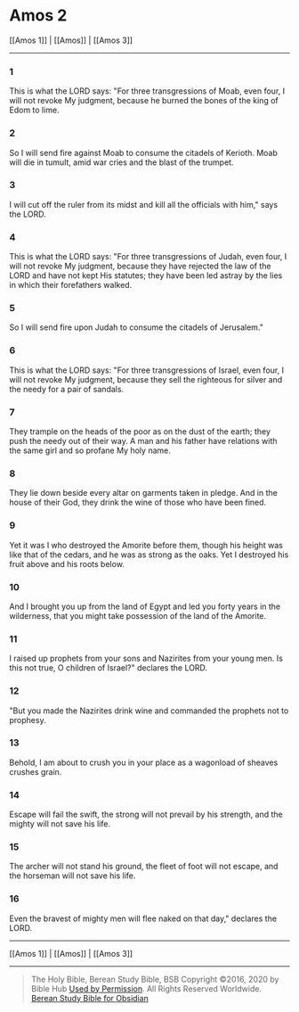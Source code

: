 # Amos 2

[[Amos 1]] | [[Amos]] | [[Amos 3]]

---

### 1
This is what the LORD says: "For three transgressions of Moab, even four, I will not revoke My judgment, because he burned the bones of the king of Edom to lime.

### 2
So I will send fire against Moab to consume the citadels of Kerioth. Moab will die in tumult, amid war cries and the blast of the trumpet.

### 3
I will cut off the ruler from its midst and kill all the officials with him," says the LORD.

### 4
This is what the LORD says: "For three transgressions of Judah, even four, I will not revoke My judgment, because they have rejected the law of the LORD and have not kept His statutes; they have been led astray by the lies in which their forefathers walked.

### 5
So I will send fire upon Judah to consume the citadels of Jerusalem."

### 6
This is what the LORD says: "For three transgressions of Israel, even four, I will not revoke My judgment, because they sell the righteous for silver and the needy for a pair of sandals.

### 7
They trample on the heads of the poor as on the dust of the earth; they push the needy out of their way. A man and his father have relations with the same girl and so profane My holy name.

### 8
They lie down beside every altar on garments taken in pledge. And in the house of their God, they drink the wine of those who have been fined.

### 9
Yet it was I who destroyed the Amorite before them, though his height was like that of the cedars, and he was as strong as the oaks. Yet I destroyed his fruit above and his roots below.

### 10
And I brought you up from the land of Egypt and led you forty years in the wilderness, that you might take possession of the land of the Amorite.

### 11
I raised up prophets from your sons and Nazirites from your young men. Is this not true, O children of Israel?" declares the LORD.

### 12
"But you made the Nazirites drink wine and commanded the prophets not to prophesy.

### 13
Behold, I am about to crush you in your place as a wagonload of sheaves crushes grain.

### 14
Escape will fail the swift, the strong will not prevail by his strength, and the mighty will not save his life.

### 15
The archer will not stand his ground, the fleet of foot will not escape, and the horseman will not save his life.

### 16
Even the bravest of mighty men will flee naked on that day," declares the LORD.

---

[[Amos 1]] | [[Amos]] | [[Amos 3]]

---

> The Holy Bible, Berean Study Bible, BSB
> Copyright &copy;2016, 2020 by Bible Hub
> [Used by Permission](https://berean.bible/terms.htm). All Rights Reserved Worldwide.
> [Berean Study Bible for Obsidian](https://github.com/gapmiss/berean-study-bible-for-obsidian)

